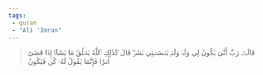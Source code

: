 ```yaml
---
tags: 
 - quran 
 - "Ali 'Imran"
---
```


> قَالَتۡ رَبِّ أَنَّىٰ يَكُونُ لِي وَلَدٞ وَلَمۡ يَمۡسَسۡنِي بَشَرٞۖ قَالَ كَذَٰلِكِ ٱللَّهُ يَخۡلُقُ مَا يَشَآءُۚ إِذَا قَضَىٰٓ أَمۡرٗا فَإِنَّمَا يَقُولُ لَهُۥ كُن فَيَكُونُ
